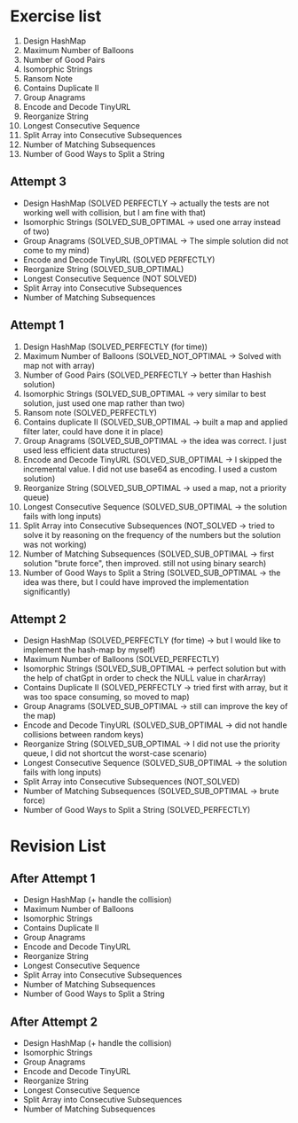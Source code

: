 # Exercise list
1. Design HashMap
2. Maximum Number of Balloons
3. Number of Good Pairs
4. Isomorphic Strings
5. Ransom Note
6. Contains Duplicate II
7. Group Anagrams
8. Encode and Decode TinyURL
9. Reorganize String
10. Longest Consecutive Sequence
11. Split Array into Consecutive Subsequences
12. Number of Matching Subsequences
13. Number of Good Ways to Split a String

## Attempt 3
* Design HashMap (SOLVED PERFECTLY -> actually the tests are not working well with collision, but I am fine with that)
* Isomorphic Strings (SOLVED_SUB_OPTIMAL -> used one array instead of two)
* Group Anagrams (SOLVED_SUB_OPTIMAL -> The simple solution did not come to my mind)
* Encode and Decode TinyURL (SOLVED PERFECTLY)
* Reorganize String (SOLVED_SUB_OPTIMAL)
* Longest Consecutive Sequence (NOT SOLVED)
* Split Array into Consecutive Subsequences
* Number of Matching Subsequences

## Attempt 1
1. Design HashMap (SOLVED_PERFECTLY (for time))
2. Maximum Number of Balloons (SOLVED_NOT_OPTIMAL -> Solved with map not with array)
3. Number of Good Pairs (SOLVED_PERFECTLY -> better than Hashish solution)
4. Isomorphic Strings (SOLVED_SUB_OPTIMAL -> very similar to best solution, just used one map rather than two)
5. Ransom note (SOLVED_PERFECTLY)
6. Contains duplicate II (SOLVED_SUB_OPTIMAL -> built a map and applied filter later, could have done it in place)
7. Group Anagrams (SOLVED_SUB_OPTIMAL -> the idea was correct. I just used less efficient data structures)
8. Encode and Decode TinyURL  (SOLVED_SUB_OPTIMAL -> I skipped the incremental value. I did not use base64 as encoding. I used a custom solution)
9. Reorganize String (SOLVED_SUB_OPTIMAL -> used a map, not a priority queue)
10. Longest Consecutive Sequence (SOLVED_SUB_OPTIMAL -> the solution fails with long inputs)
11. Split Array into Consecutive Subsequences (NOT_SOLVED -> tried to solve it by reasoning on the frequency of the numbers but the solution was not working)
12. Number of Matching Subsequences (SOLVED_SUB_OPTIMAL -> first solution "brute force", then improved. still not using binary search)
13. Number of Good Ways to Split a String (SOLVED_SUB_OPTIMAL -> the idea was there, but I could have improved the implementation significantly)

## Attempt 2
* Design HashMap (SOLVED_PERFECTLY (for time) -> but I would like to implement the hash-map by myself)
* Maximum Number of Balloons (SOLVED_PERFECTLY)
* Isomorphic Strings (SOLVED_SUB_OPTIMAL -> perfect solution but with the help of chatGpt in order to check the NULL value in charArray)
* Contains Duplicate II (SOLVED_PERFECTLY -> tried first with array, but it was too space consuming, so moved to map)
* Group Anagrams (SOLVED_SUB_OPTIMAL -> still can improve the key of the map)
* Encode and Decode TinyURL (SOLVED_SUB_OPTIMAL -> did not handle collisions between random keys)
* Reorganize String (SOLVED_SUB_OPTIMAL -> I did not use the priority queue, I did not shortcut the worst-case scenario)
* Longest Consecutive Sequence (SOLVED_SUB_OPTIMAL -> the solution fails with long inputs)
* Split Array into Consecutive Subsequences (NOT_SOLVED)
* Number of Matching Subsequences (SOLVED_SUB_OPTIMAL -> brute force)
* Number of Good Ways to Split a String (SOLVED_PERFECTLY)

# Revision List
## After Attempt 1
* Design HashMap (+ handle the collision)
* Maximum Number of Balloons
* Isomorphic Strings
* Contains Duplicate II
* Group Anagrams
* Encode and Decode TinyURL
* Reorganize String
* Longest Consecutive Sequence
* Split Array into Consecutive Subsequences
* Number of Matching Subsequences
* Number of Good Ways to Split a String

## After Attempt 2
* Design HashMap (+ handle the collision)
* Isomorphic Strings
* Group Anagrams
* Encode and Decode TinyURL
* Reorganize String
* Longest Consecutive Sequence
* Split Array into Consecutive Subsequences
* Number of Matching Subsequences